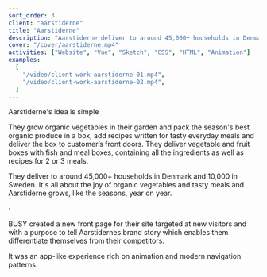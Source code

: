 ```yaml
---
sort_order: 3
client: "aarstiderne"
title: "Aarstiderne"
description: "Aarstiderne deliver to around 45,000+ households in Denmark and 10,000 in Sweden. It's all about the joy of organic vegetables and tasty meals and Aarstiderne grows, like the seasons, year on year."
cover: "/cover/aarstiderne.mp4"
activities: ["Website", "Vue", "Sketch", "CSS", "HTML", "Animation"]
examples:
  [
    "/video/client-work-aarstiderne-01.mp4",
    "/video/client-work-aarstiderne-02.mp4",
  ]
---
```


Aarstiderne's idea is simple

They grow organic vegetables in their garden and pack the season's best organic produce in a box, add recipes written for tasty everyday meals and deliver the box to customer’s front doors. They deliver vegetable and fruit boxes with fish and meal boxes, containing all the ingredients as well as recipes for 2 or 3 meals.

They deliver to around 45,000+ households in Denmark and 10,000 in Sweden. It's all about the joy of organic vegetables and tasty meals and Aarstiderne grows, like the seasons, year on year.

&middot;

BUSY created a new front page for their site targeted at new visitors and with a purpose to tell Aarstidernes brand story which enables them differentiate themselves from their competitors.

It was an app-like experience rich on animation and modern navigation patterns.
